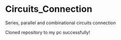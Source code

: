 # Circuits_Connection
Series, parallel and combinational circuits connection

Cloned repository to my pc successfully!
